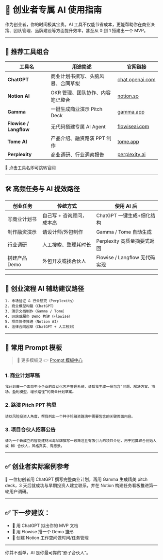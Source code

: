 # 💼 创业者专属 AI 使用指南

作为创业者，你的时间极其宝贵。AI 工具不仅能节省成本，更能帮助你在商业决策、团队管理、品牌建设等方面提升效率，甚至从 0 到 1 搭建出一个 MVP。

---

## 🧰 推荐工具组合

| 工具名 | 用途简述 | 官网链接 |
|--------|----------|-----------|
| **ChatGPT** | 商业计划书撰写、头脑风暴、合同草拟 | [chat.openai.com](https://chat.openai.com) |
| **Notion AI** | OKR 管理、团队协作、内容笔记整合 | [notion.so](https://www.notion.so) |
| **Gamma** | 一键生成商业演示 Pitch Deck | [gamma.app](https://gamma.app) |
| **Flowise / Langflow** | 无代码搭建专属 AI Agent | [flowiseai.com](https://flowiseai.com) |
| **Tome AI** | 产品介绍、融资路演 PPT 制作 | [tome.app](https://tome.app) |
| **Perplexity** | 商业调研、行业洞察报告 | [perplexity.ai](https://www.perplexity.ai) |

📌 点击工具名即可跳转官网

---

## 🛠 高频任务与 AI 提效路径

| 创业任务 | 传统方式 | 使用 AI 后 |
|----------|----------|------------|
| 写商业计划书 | 自己写 + 咨询顾问，成本高 | ChatGPT 一键生成+细化结构 |
| 制作融资演示 | 请设计师/外包制作 | Gamma / Tome 自动生成 |
| 行业调研 | 人工搜索、整理耗时长 | Perplexity 高质量摘要式返回 |
| 搭建产品 Demo | 外包开发或找合伙人 | Flowise / Langflow 无代码实现 |

---

## 🧠 创业流程 AI 辅助建议路径

```
1. 市场验证 & 行业研究（Perplexity）
2. 商业模型构建（ChatGPT）
3. 演示文档制作（Gamma / Tome）
4. 网站或服务 Demo 构建（Flowise）
5. 项目协作推进（Notion AI）
6. 法律合同起草（ChatGPT + 人工校对）
```

---

## 💬 常用 Prompt 模板

> 📌 更多模板见 👉 [Prompt 模板中心](../prompt.md)

### 1. 商业计划草稿

```
我计划做一个面向中小企业的自动化客户管理系统，请帮我生成一份包含“问题、解决方案、市场、盈利模型、增长路径”的商业计划草案。
```

### 2. 路演 Pitch PPT 构思

```
请以风险投资人角度，帮我列出一个种子轮融资路演中需要包含的关键页面内容。
```

### 3. 项目合伙人招募公告

```
请为一个新成立的智能建材出海品牌撰写一段简洁且有吸引力的项目介绍，用于招募联合创始人或 BD 合伙人，风格真实、有愿景。
```

---

## ✅ 创业者实际案例参考

🎯 一位初创者用 ChatGPT 撰写完整商业计划，再用 Gamma 生成精美 pitch deck，3 天后就成功与早期投资人建立联系，并在 Notion 构建任务看板推进第一轮用户调研。

---

## ✅ 下一步建议：

- 📝 用 ChatGPT 拟出你的 MVP 文档
- 🧠 用 Flowise 搭一个 Demo 雏形
- 🎯 创建 Notion 工作空间做时间/任务管理

---

你并不孤单，AI 是你最可靠的“影子合伙人”。
